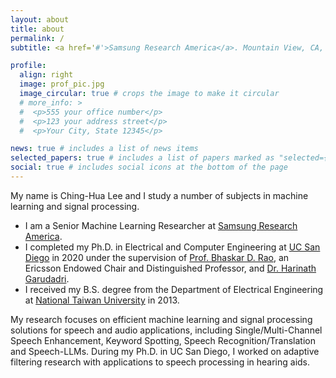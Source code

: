 ```yaml
---
layout: about
title: about
permalink: /
subtitle: <a href='#'>Samsung Research America</a>. Mountain View, CA, USA

profile:
  align: right
  image: prof_pic.jpg
  image_circular: true # crops the image to make it circular
  # more_info: >
  #  <p>555 your office number</p>
  #  <p>123 your address street</p>
  #  <p>Your City, State 12345</p>

news: true # includes a list of news items
selected_papers: true # includes a list of papers marked as "selected={true}"
social: true # includes social icons at the bottom of the page
---
```


My name is Ching-Hua Lee and I study a number of subjects in machine learning and signal processing.

- I am a Senior Machine Learning Researcher at [Samsung Research America](https://sra.samsung.com/).
- I completed my Ph.D. in Electrical and Computer Engineering at [UC San Diego](https://www.ece.ucsd.edu/) in 2020 under the supervision of [Prof. Bhaskar D. Rao](https://jacobsschool.ucsd.edu/node/3416), an Ericsson Endowed Chair and Distinguished Professor, and [Dr. Harinath Garudadri](https://qi.ucsd.edu/about/leadership/harinath-garudadri/).
- I received my B.S. degree from the Department of Electrical Engineering at [National Taiwan University](https://web.ee.ntu.edu.tw/eng/) in 2013.

My research focuses on efficient machine learning and signal processing solutions for speech and audio applications, including Single/Multi-Channel Speech Enhancement, Keyword Spotting, Speech Recognition/Translation and Speech-LLMs. During my Ph.D. in UC San Diego, I worked on adaptive filtering research with applications to speech processing in hearing aids.
